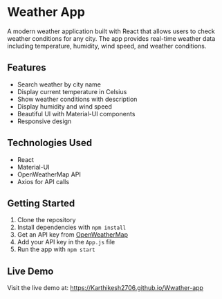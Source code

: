 # Weather App

A modern weather application built with React that allows users to check weather conditions for any city. The app provides real-time weather data including temperature, humidity, wind speed, and weather conditions.

## Features

- Search weather by city name
- Display current temperature in Celsius
- Show weather conditions with description
- Display humidity and wind speed
- Beautiful UI with Material-UI components
- Responsive design

## Technologies Used

- React
- Material-UI
- OpenWeatherMap API
- Axios for API calls

## Getting Started

1. Clone the repository
2. Install dependencies with `npm install`
3. Get an API key from [OpenWeatherMap](https://openweathermap.org/api)
4. Add your API key in the `App.js` file
5. Run the app with `npm start`

## Live Demo

Visit the live demo at: https://Karthikesh2706.github.io/Wwather-app
